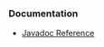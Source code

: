 

### Documentation

- [Javadoc Reference](https://tquadrat.github.io/foundation-xml/javadoc/index.html)